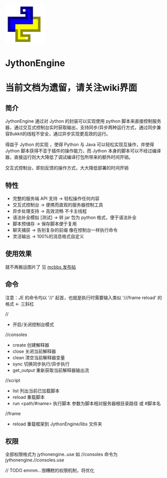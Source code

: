![JythonEngine](jythonengine.png)

# JythonEngine

# 当前文档为遗留，请关注wiki界面

## 简介
JythonEngine 通过对 Jython 的封装可以实现使用 python 脚本来直接控制服务器，通过交互式控制台实时获取输出，支持同步/异步两种运行方式，通过同步兼容Bukkit的线程不安全，通过异步实现更高效的运行。

得益于 Jython 的实现 ，使得 Python 与 Java 可以轻松实现互操作，并使得 Jython 脚本获得不亚于插件的操作能力，而 Jython 本身的脚本可以不经过编译器，直接运行则大大降低了调试编译打包所带来的额外时间开销。

交互式控制台，即刻反馈的操作方式，大大降低部署的时间开销

## 特性 
  - 完整的服务端 API 支持 -> 轻松操作任何内容
  - 交互式控制台 -> 便携而直观的服务器控制工具
  - 异步处理支持 -> 高效流畅 不卡主线程
  - 语法补全模拟 \[测试] -> 转 jar 包为 python 格式，便于语法补全
  - 脚本预储存 -> 保存脚本便于复用
  - 聊天捕获 -> 告别复杂的前缀 像在控制台一样执行命令
  - 灵活输出 -> 100%的消息格式自定义

## 使用效果
就不再搬运图片了
见 [mcbbs 发布帖](url=https://www.mcbbs.net/thread-1352510-1-1.html)

## 命令
注意：JE 的命令均以 '//' 起首，也就是执行时需要输入类似 '///frame reload' 的格式 <- 三斜杠

//
  - 开启/关闭控制台模式

//consoles
  - create 创建解释器
  - close 关闭当前解释器
  - clean 清空当前解释器变量
  - sync 切换同步执行/异步执行
  - get_output 重新获取当前解释器输出流

//script
  - list 列出当前已加载脚本
  - reload 重载脚本
  - run <path/#name> 执行脚本 参数为脚本相对服务器根目录路径 或 #脚本名

//frame
  - reload 重载框架到 JythonEngine/libs 文件夹

## 权限
全部权限格式为 jythonengine.<command>.use
如 //consoles 命令为 jythonengine.//consoles.use

// TODO emmm...很糟糕的权限机制，将优化


